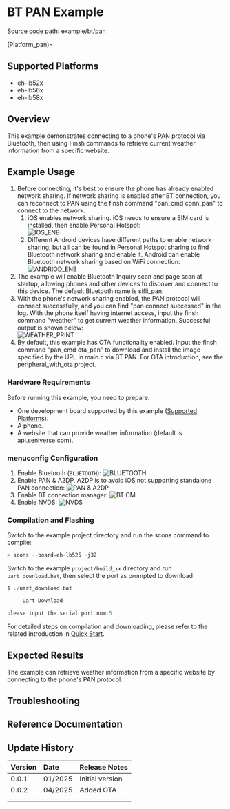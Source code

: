 # BT PAN Example

Source code path: example/bt/pan

(Platform_pan)=
## Supported Platforms
<!-- Which boards and chip platforms are supported -->
+ eh-lb52x
+ eh-lb56x
+ eh-lb58x

## Overview
<!-- Example introduction -->
This example demonstrates connecting to a phone's PAN protocol via Bluetooth, then using Finsh commands to retrieve current weather information from a specific website.

## Example Usage
<!-- Instructions on how to use the example, such as connecting hardware pins to observe waveforms, compilation and flashing can reference related documentation.
For rt_device examples, you also need to list the configuration switches used in this example, such as PWM example uses PWM1, which needs to be enabled in the onchip menu -->
1. Before connecting, it's best to ensure the phone has already enabled network sharing. If network sharing is enabled after BT connection, you can reconnect to PAN using the finsh command "pan_cmd conn_pan" to connect to the network.
    1) iOS enables network sharing. iOS needs to ensure a SIM card is installed, then enable Personal Hotspot:\
    ![IOS_ENB](./assets/ios_enable_pan.png)
    2) Different Android devices have different paths to enable network sharing, but all can be found in Personal Hotspot sharing to find Bluetooth network sharing and enable it. Android can enable Bluetooth network sharing based on WiFi connection:\
    ![ANDRIOD_ENB](./assets/android_enable_pan.png)
2. The example will enable Bluetooth Inquiry scan and page scan at startup, allowing phones and other devices to discover and connect to this device. The default Bluetooth name is sifli_pan.
3. With the phone's network sharing enabled, the PAN protocol will connect successfully, and you can find "pan connect successed" in the log. With the phone itself having internet access, 
   input the finsh command "weather" to get current weather information. Successful output is shown below:\
   ![WEATHER_PRINT](./assets/weather_print.png)
4. By default, this example has OTA functionality enabled. Input the finsh command "pan_cmd ota_pan" to download and install the image specified by the URL in main.c via BT PAN. For OTA introduction, see the peripheral_with_ota project.

### Hardware Requirements
Before running this example, you need to prepare:
+ One development board supported by this example ([Supported Platforms](#Platform_pan)).
+ A phone.
+ A website that can provide weather information (default is api.seniverse.com).

### menuconfig Configuration

1. Enable Bluetooth (`BLUETOOTH`):
![BLUETOOTH](./assets/bluetooth.png)
2. Enable PAN & A2DP, A2DP is to avoid iOS not supporting standalone PAN connection:
![PAN & A2DP](./assets/bt_pan_a2dp.png)
3. Enable BT connection manager:
![BT CM](./assets/bt_cm.png)
4. Enable NVDS:
![NVDS](./assets/bt_nvds.png)

### Compilation and Flashing
Switch to the example project directory and run the scons command to compile:
```c
> scons --board=eh-lb525 -j32
```
Switch to the example `project/build_xx` directory and run `uart_download.bat`, then select the port as prompted to download:
```c
$ ./uart_download.bat

     Uart Download

please input the serial port num:5
```
For detailed steps on compilation and downloading, please refer to the related introduction in [Quick Start](/quickstart/get-started.md).

## Expected Results
<!-- Explain the example running results, such as which LEDs will light up, which logs will be printed, so users can judge whether the example is running normally. Results can be explained step by step combined with code -->
The example can retrieve weather information from a specific website by connecting to the phone's PAN protocol.

## Troubleshooting

## Reference Documentation
<!-- For rt_device examples, RT-Thread official documentation provides detailed explanations, you can add webpage links here, for example, refer to RT-Thread's [RTC Documentation](https://www.rt-thread.org/document/site/#/rt-thread-version/rt-thread-standard/programming-manual/device/rtc/rtc) -->

## Update History
|Version |Date   |Release Notes |
|:---|:---|:---|
|0.0.1 |01/2025 |Initial version |
|0.0.2 |04/2025 |Added OTA |
| | | |
| | | |